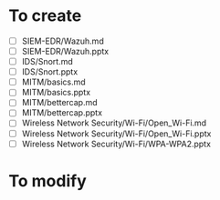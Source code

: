 # To create
- [ ] SIEM-EDR/Wazuh.md
- [ ] SIEM-EDR/Wazuh.pptx
- [ ] IDS/Snort.md
- [ ] IDS/Snort.pptx
- [ ] MITM/basics.md
- [ ] MITM/basics.pptx
- [ ] MITM/bettercap.md
- [ ] MITM/bettercap.pptx
- [ ] Wireless Network Security/Wi-Fi/Open_Wi-Fi.md
- [ ] Wireless Network Security/Wi-Fi/Open_Wi-Fi.pptx
- [ ] Wireless Network Security/Wi-Fi/WPA-WPA2.pptx
# To modify